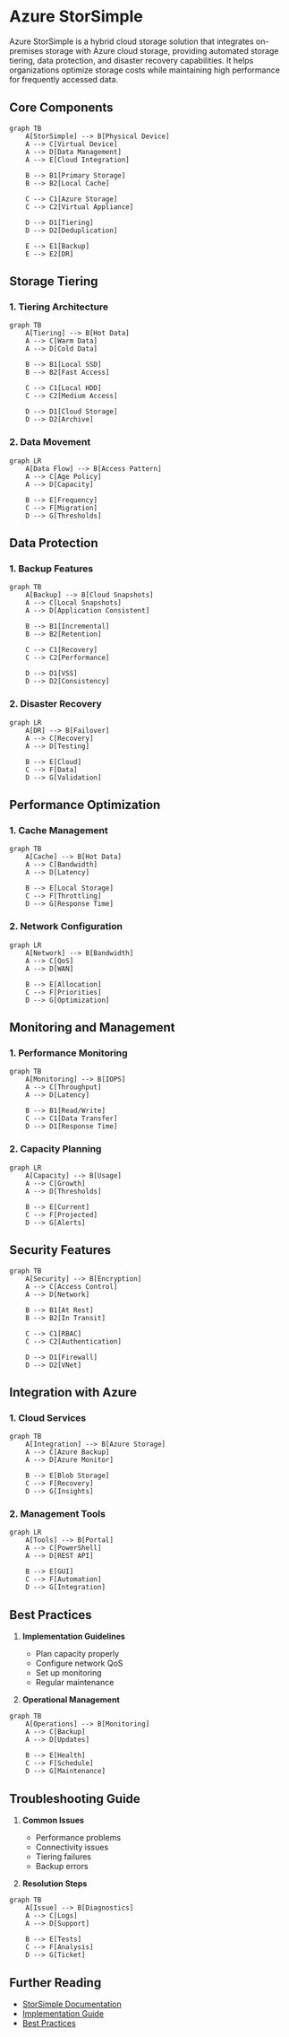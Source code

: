 # Azure StorSimple

Azure StorSimple is a hybrid cloud storage solution that integrates on-premises storage with Azure cloud storage, providing automated storage tiering, data protection, and disaster recovery capabilities. It helps organizations optimize storage costs while maintaining high performance for frequently accessed data.

## Core Components

```mermaid
graph TB
    A[StorSimple] --> B[Physical Device]
    A --> C[Virtual Device]
    A --> D[Data Management]
    A --> E[Cloud Integration]
    
    B --> B1[Primary Storage]
    B --> B2[Local Cache]
    
    C --> C1[Azure Storage]
    C --> C2[Virtual Appliance]
    
    D --> D1[Tiering]
    D --> D2[Deduplication]
    
    E --> E1[Backup]
    E --> E2[DR]
```

## Storage Tiering

### 1. Tiering Architecture
```mermaid
graph TB
    A[Tiering] --> B[Hot Data]
    A --> C[Warm Data]
    A --> D[Cold Data]
    
    B --> B1[Local SSD]
    B --> B2[Fast Access]
    
    C --> C1[Local HDD]
    C --> C2[Medium Access]
    
    D --> D1[Cloud Storage]
    D --> D2[Archive]
```

### 2. Data Movement
```mermaid
graph LR
    A[Data Flow] --> B[Access Pattern]
    A --> C[Age Policy]
    A --> D[Capacity]
    
    B --> E[Frequency]
    C --> F[Migration]
    D --> G[Thresholds]
```

## Data Protection

### 1. Backup Features
```mermaid
graph TB
    A[Backup] --> B[Cloud Snapshots]
    A --> C[Local Snapshots]
    A --> D[Application Consistent]
    
    B --> B1[Incremental]
    B --> B2[Retention]
    
    C --> C1[Recovery]
    C --> C2[Performance]
    
    D --> D1[VSS]
    D --> D2[Consistency]
```

### 2. Disaster Recovery
```mermaid
graph LR
    A[DR] --> B[Failover]
    A --> C[Recovery]
    A --> D[Testing]
    
    B --> E[Cloud]
    C --> F[Data]
    D --> G[Validation]
```

## Performance Optimization

### 1. Cache Management
```mermaid
graph TB
    A[Cache] --> B[Hot Data]
    A --> C[Bandwidth]
    A --> D[Latency]
    
    B --> E[Local Storage]
    C --> F[Throttling]
    D --> G[Response Time]
```

### 2. Network Configuration
```mermaid
graph LR
    A[Network] --> B[Bandwidth]
    A --> C[QoS]
    A --> D[WAN]
    
    B --> E[Allocation]
    C --> F[Priorities]
    D --> G[Optimization]
```

## Monitoring and Management

### 1. Performance Monitoring
```mermaid
graph TB
    A[Monitoring] --> B[IOPS]
    A --> C[Throughput]
    A --> D[Latency]
    
    B --> B1[Read/Write]
    C --> C1[Data Transfer]
    D --> D1[Response Time]
```

### 2. Capacity Planning
```mermaid
graph LR
    A[Capacity] --> B[Usage]
    A --> C[Growth]
    A --> D[Thresholds]
    
    B --> E[Current]
    C --> F[Projected]
    D --> G[Alerts]
```

## Security Features

```mermaid
graph TB
    A[Security] --> B[Encryption]
    A --> C[Access Control]
    A --> D[Network]
    
    B --> B1[At Rest]
    B --> B2[In Transit]
    
    C --> C1[RBAC]
    C --> C2[Authentication]
    
    D --> D1[Firewall]
    D --> D2[VNet]
```

## Integration with Azure

### 1. Cloud Services
```mermaid
graph TB
    A[Integration] --> B[Azure Storage]
    A --> C[Azure Backup]
    A --> D[Azure Monitor]
    
    B --> E[Blob Storage]
    C --> F[Recovery]
    D --> G[Insights]
```

### 2. Management Tools
```mermaid
graph LR
    A[Tools] --> B[Portal]
    A --> C[PowerShell]
    A --> D[REST API]
    
    B --> E[GUI]
    C --> F[Automation]
    D --> G[Integration]
```

## Best Practices

1. **Implementation Guidelines**
   - Plan capacity properly
   - Configure network QoS
   - Set up monitoring
   - Regular maintenance

2. **Operational Management**
```mermaid
graph TB
    A[Operations] --> B[Monitoring]
    A --> C[Backup]
    A --> D[Updates]
    
    B --> E[Health]
    C --> F[Schedule]
    D --> G[Maintenance]
```

## Troubleshooting Guide

1. **Common Issues**
   - Performance problems
   - Connectivity issues
   - Tiering failures
   - Backup errors

2. **Resolution Steps**
```mermaid
graph TB
    A[Issue] --> B[Diagnostics]
    A --> C[Logs]
    A --> D[Support]
    
    B --> E[Tests]
    C --> F[Analysis]
    D --> G[Ticket]
```

## Further Reading
- [StorSimple Documentation](https://learn.microsoft.com/en-us/azure/storsimple/)
- [Implementation Guide](https://learn.microsoft.com/en-us/azure/storsimple/storsimple-8000-deployment-walkthrough-u2)
- [Best Practices](https://learn.microsoft.com/en-us/azure/storsimple/storsimple-8000-best-practices)